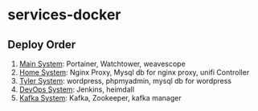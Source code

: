 # services-docker


## Deploy Order

1. [Main System](docker-compose.yml): Portainer, Watchtower, weavescope
2. [Home System](docker-compose.home.yml): Nginx Proxy, Mysql db for nginx proxy, unifi Controller
3. [Tyler System](docker-compose.tyler.yml): wordpress, phpmyadmin, mysql db for wordpress
4. [DevOps System](docker-compose.devops.yml): Jenkins, heimdall
5. [Kafka System](docker-compose.kafka.yml): Kafka, Zookeeper, kafka manager